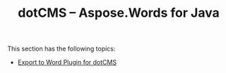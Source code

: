 ﻿---
title: dotCMS – Aspose.Words for Java
articleTitle: dotCMS
linktitle: dotCMS
description: "Using Aspose.Words for Java on dotCMS."
type: docs
weight: 110
url: /java/aspose-words-java-for-dotcms/
---

This section has the following topics:

- [Export to Word Plugin for dotCMS](/words/java/export-to-word-plugin-for-dotcms/)
